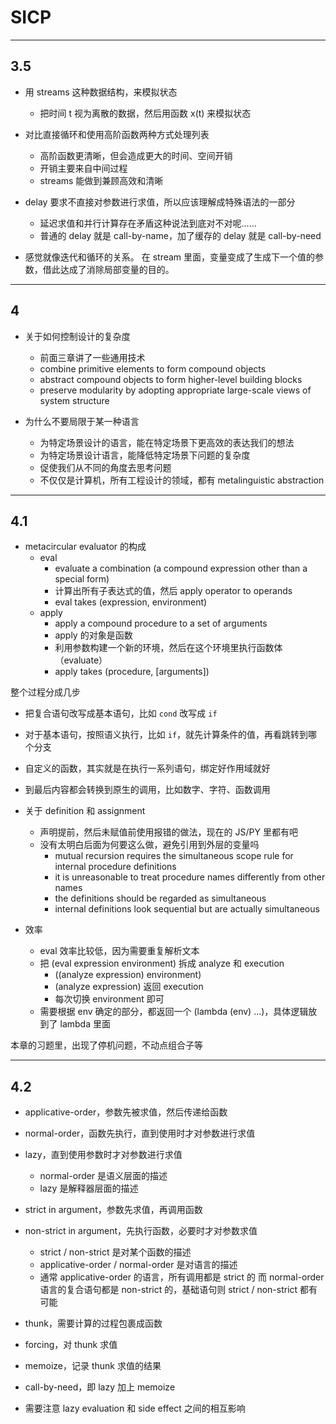 # SICP

---

## 3.5

- 用 streams 这种数据结构，来模拟状态
	- 把时间 t 视为离散的数据，然后用函数 x(t) 来模拟状态

- 对比直接循环和使用高阶函数两种方式处理列表
	- 高阶函数更清晰，但会造成更大的时间、空间开销
	- 开销主要来自中间过程
	- streams 能做到兼顾高效和清晰

- delay 要求不直接对参数进行求值，所以应该理解成特殊语法的一部分
	- 延迟求值和并行计算存在矛盾这种说法到底对不对呢……
	- 普通的 delay 就是 call-by-name，加了缓存的 delay 就是 call-by-need

- 感觉就像迭代和循环的关系。
	在 stream 里面，变量变成了生成下一个值的参数，借此达成了消除局部变量的目的。

---

## 4

- 关于如何控制设计的复杂度
	- 前面三章讲了一些通用技术
	- combine primitive elements to form compound objects
	- abstract compound objects to form higher-level building blocks
	- preserve modularity by adopting appropriate large-scale views of system structure

- 为什么不要局限于某一种语言
	- 为特定场景设计的语言，能在特定场景下更高效的表达我们的想法
	- 为特定场景设计语言，能降低特定场景下问题的复杂度
	- 促使我们从不同的角度去思考问题
	- 不仅仅是计算机，所有工程设计的领域，都有 metalinguistic abstraction

---

## 4.1

- metacircular evaluator 的构成
	- eval
		- evaluate a combination (a compound expression other than a special form)
		- 计算出所有子表达式的值，然后 apply operator to operands
		- eval takes (expression, environment)
	- apply
		- apply a compound procedure to a set of arguments
		- apply 的对象是函数
		- 利用参数构建一个新的环境，然后在这个环境里执行函数体（evaluate）
		- apply takes (procedure, [arguments])

整个过程分成几步
- 把复合语句改写成基本语句，比如 `cond` 改写成 `if`
- 对于基本语句，按照语义执行，比如 `if`，就先计算条件的值，再看跳转到哪个分支
- 自定义的函数，其实就是在执行一系列语句，绑定好作用域就好
- 到最后内容都会转换到原生的调用，比如数字、字符、函数调用

- 关于 definition 和 assignment
	- 声明提前，然后未赋值前使用报错的做法，现在的 JS/PY 里都有吧
	- 没有太明白后面为何要这么做，避免引用到外层的变量吗
		- mutual recursion requires the simultaneous scope rule for internal procedure definitions
		- it is unreasonable to treat procedure names differently from other names
		- the definitions should be regarded as simultaneous
		- internal definitions look sequential but are actually simultaneous

- 效率
	- eval 效率比较低，因为需要重复解析文本
	- 把 (eval expression environment) 拆成 analyze 和 execution
		- ((analyze expression) environment)
		- (analyze expression) 返回 execution
		- 每次切换 environment 即可
	- 需要根据 env 确定的部分，都返回一个 (lambda (env) ...)，具体逻辑放到了 lambda 里面

本章的习题里，出现了停机问题，不动点组合子等

---

## 4.2

- applicative-order，参数先被求值，然后传递给函数
- normal-order，函数先执行，直到使用时才对参数进行求值

- lazy，直到使用参数时才对参数进行求值
	- normal-order 是语义层面的描述
	- lazy 是解释器层面的描述

- strict in argument，参数先求值，再调用函数
- non-strict in argument，先执行函数，必要时才对参数求值
	- strict / non-strict 是对某个函数的描述
	- applicative-order / normal-order 是对语言的描述
	- 通常 applicative-order 的语言，所有调用都是 strict 的
		而 normal-order 语言的复合语句都是 non-strict 的，基础语句则 strict / non-strict 都有可能

- thunk，需要计算的过程包裹成函数
- forcing，对 thunk 求值
- memoize，记录 thunk 求值的结果
- call-by-need，即 lazy 加上 memoize

- 需要注意 lazy evaluation 和 side effect 之间的相互影响

